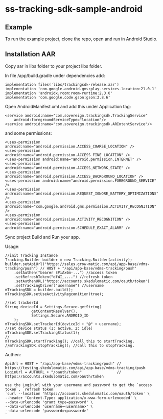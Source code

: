 # ss-tracking-sdk-sample-android

## Example
To run the example project, clone the repo, open and run in Android Studio.

## Installation AAR
Copy aar in libs folder to your project libs folder.

In file /app/build.gradle under dependencies add:

    implementation files('libs/trackingsdk-release.aar')
    implementation 'com.google.android.gms:play-services-location:21.0.1'
    implementation 'androidx.room:room-runtime:2.3.0'
    implementation 'com.google.code.gson:gson:2.8.6'
    
Open AndroidManifest.xml and add this under Application tag:

    <service android:name="com.sovereign.trackingsdk.TrackingService"
        android:foregroundServiceType="location"/>
    <service android:name="com.sovereign.trackingsdk.ARIntentService"/>
        
and some permissions:

    <uses-permission android:name="android.permission.ACCESS_COARSE_LOCATION" />
    <uses-permission android:name="android.permission.ACCESS_FINE_LOCATION" />
    <uses-permission android:name="android.permission.INTERNET" />
    <uses-permission android:name="android.permission.ACCESS_NETWORK_STATE" />
    <uses-permission android:name="android.permission.ACCESS_BACKGROUND_LOCATION" />
    <uses-permission android:name="android.permission.FOREGROUND_SERVICE" />
    <uses-permission android:name="android.permission.REQUEST_IGNORE_BATTERY_OPTIMIZATIONS" />
    <uses-permission android:name="com.google.android.gms.permission.ACTIVITY_RECOGNITION" />
    <uses-permission android:name="android.permission.ACTIVITY_RECOGNITION" />
    <uses-permission android:name="android.permission.SCHEDULE_EXACT_ALARM" />
Sync project
Build and Run your app.

Usage:
    
    //init Tracking Instance
    Tracking.Builder builder = new Tracking.Builder(activity);
    builder.setApiUrl("https://sales.grow-matic.com/api/app-base/vdms-tracking/push") // HOST + "/api/app-base/vdms-tracking/push"
        .setAuthen("bearer EPiAx6m-...") //access token
        .setRefreshToken("dfWI_....") //refresh token
        .setAuthenURL("https://accounts.skedulomatic.com/oauth/token")
        .setTrackingDriver("username") //username
    mTrackingSDK = builder.build();
    mTrackingSDK.setUseActivityRegconition(true);

    //set trackerId
    String deviceId = Settings.Secure.getString(
                getContentResolver(),
                Settings.Secure.ANDROID_ID
        );
    mTrackingSDK.setTrackerId(deviceId + "@" + username);
    //set device status (1: active, 2: idle)
    mTrackingSDK.setTrackingStatus(1);
    //
    mTrackingSDK.startTracking(); //call this to startTracking.
    //mTrackingSDK.stopTracking(); //call this to stopTracking.

Authen:

    ApiUrl = HOST + "/api/app-base/vdms-tracking/push" // https://testing.skedulomatic.com/api/app-base/vdms-tracking/push
    LoginUrl = AUTHURL + "/oauth/token"                // https://accounts.skedulomatic.com/oauth/token
    
    use the LoginUrl with your username and password to get the `access token`, `refresh token`
    `curl --location 'https://accounts.skedulomatic.com/oauth/token' \
    --header 'Content-Type: application/x-www-form-urlencoded' \
    --data-urlencode 'grant_type=password' \
    --data-urlencode 'username=<username>' \
    --data-urlencode 'password=<password>'
    `
